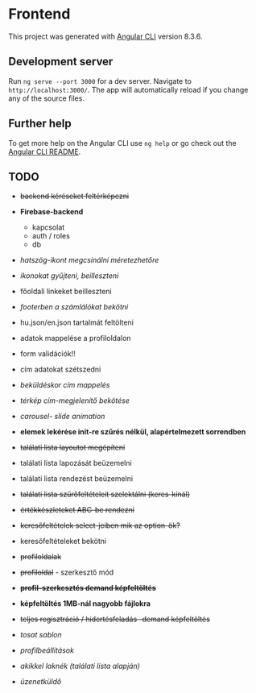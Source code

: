 # Frontend

This project was generated with [Angular CLI](https://github.com/angular/angular-cli) version 8.3.6.

## Development server

Run `ng serve --port 3000` for a dev server. Navigate to `http://localhost:3000/`. The app will automatically reload if you change any of the source files.

## Further help

To get more help on the Angular CLI use `ng help` or go check out the [Angular CLI README](https://github.com/angular/angular-cli/blob/master/README.md).

## TODO
* ~~backend kéréseket feltérképezni~~
* __Firebase-backend__
  * kapcsolat
  * auth / roles
  * db 
* _hatszög-ikont megcsinálni méretezhetőre_
* _ikonokat gyűjteni, beilleszteni_
* főoldali linkeket beilleszteni
* _footerben a számlálókat bekötni_
* hu.json/en.json tartalmát feltölteni
* adatok mappelése a profiloldalon
* form validációk!!
* cím adatokat szétszedni
* _beküldéskor cím mappelés_
* _térkép cím-megjelenítő bekötése_
* _carousel- slide animation_
* __elemek lekérése init-re szűrés nélkül, alapértelmezett sorrendben__
* ~~találati lista layoutot megépíteni~~
* találati lista lapozását beüzemelni
* találati lista rendezést beüzemelni
* ~~találati lista szűrőfeltételeit szelektálni (keres-kínál)~~
* ~~értékkészleteket ABC-be rendezni~~
* ~~keresőfeltételek select-jeiben mik az option-ök?~~
* keresőfeltételeket bekötni
* ~~profiloldalak~~
* ~~profiloldal~~ - szerkesztő mód
* ~~__profil-szerkesztés demand képfeltöltés__~~
* __képfeltöltés 1MB-nál nagyobb fájlokra__
* ~~teljes regisztráció / hidertésfeladás -demand képfeltöltés~~
* _tosat sablon_
* _profilbeállítások_
* _akikkel laknék (találati lista alapján)_

* _üzenetküldő_
